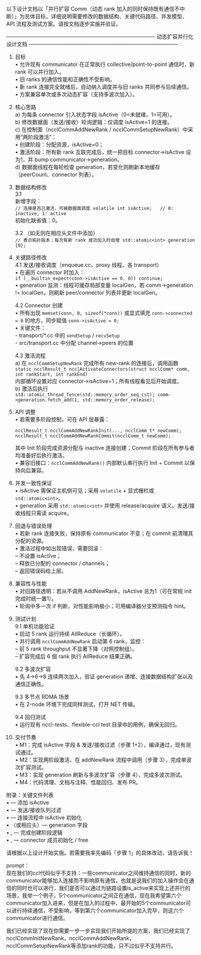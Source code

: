 


          
以下设计文档以「并行扩容 Comm（动态 rank 加入的同时保持既有通信不中断）」为总体目标，详细说明需要修改的数据结构、关键代码路径、并发模型、API 流程及测试方案。请按文档逐步实施并验证。

────────────────────────────────────────
动态扩容并行化设计文档
────────────────────────────────────────
1. 目标  
   • 允许现有 communicator 在正常执行 collective/point-to-point 通信时，新 rank 可以并行加入。  
   • 旧 ranks 的通信性能和正确性不受影响。  
   • 新 rank 连接完全就绪后，自动纳入调度并与旧 ranks 共同参与后续通信。  
   • 方案兼容单次或多次动态扩容（支持多波次加入）。

2. 核心思路  
   a) 为每条 connector 引入状态字段 isActive（0=未就绪，1=可用）。  
   b) 修改数据面（发送/接收）轮询逻辑：仅调度 isActive=1 的连接。  
   c) 在控制面（ncclCommAddNewRank / ncclCommSetupNewRank）中采用“两阶段激活”：  
      • 创建阶段：分配资源，isActive=0；  
      • 激活阶段：所有新 rank 互联完成后，统一把目标 connector->isActive 设为1，并 bump communicator->generation。  
   d) 数据面线程在每轮检查 generation，若变化则刷新本地缓存（peerCount、connector 列表）。  

3. 数据结构修改  
   3.1 <mcsymbol name="ncclConnector" filename="device.h" path="/home/lhy/Projects/sync_files/Mnemosyne/flexible-ccl/src/include/device.h" startline="140" type="struct"></mcsymbol>  
        新增字段：  
        ```
        // 连接是否已激活，可被数据面调度
        volatile int isActive;   // 0: inactive, 1: active
        ```  
        初始化缺省值：0。  

   3.2 <mcsymbol name="ncclComm" filename="comm.h" path="/home/lhy/Projects/sync_files/Mnemosyne/flexible-ccl/src/include/comm.h" startline="??" type="struct"></mcsymbol>（如无则在相应头文件中添加）  
        ```
        // 表示拓扑版本；每次有新 rank 成功加入时自增
        std::atomic<int> generation {0};
        ```  

4. 关键路径修改  
   4.1 发送/接收调度（enqueue.cc、proxy 线程、各 transport）  
       • 在遍历 connector 时加入：  
         ```
         if (__builtin_expect(conn->isActive == 0, 0)) continue;
         ```  
       • generation 监测：线程可缓存局部变量 localGen，若 comm->generation != localGen，则刷新 peer/connector 列表并更新 localGen。  

   4.2 Connector 创建  
       • 所有出现 `memset(conn, 0, sizeof(*conn))` 或显式填充  `conn->connected = 0` 的地方，同步赋值 `conn->isActive = 0;`  
       • 关键文件：  
         - transport/*.cc 中的 `sendSetup` / `recvSetup`  
         - src/transport.cc 中分配 channel->peers 的位置  

   4.3 激活流程  
       a) 在 `ncclCommSetupNewRank` 完成所有 new-rank 的连接后，调用函数  
          ```
          static ncclResult_t ncclActivateConnectors(struct ncclComm* comm, int rankStart, int rankEnd)
          ```  
          内部循环设置对应 connector->isActive=1；所有线程看见后开始调度。  
       b) 激活后执行  
          ```
          std::atomic_thread_fence(std::memory_order_seq_cst);
          comm->generation.fetch_add(1, std::memory_order_release);
          ```  

5. API 调整  
   • 若需要多阶段控制，可在 API 层暴露：  
     ```
     ncclResult_t ncclCommAddNewRankInit(..., ncclComm_t* newComm);
     ncclResult_t ncclCommAddNewRankCommit(ncclComm_t newComm);
     ```  
     其中 Init 阶段完成资源分配与 inactive 连接创建；Commit 阶段在所有参与者均准备好后执行激活。  
   • 兼容旧接口：`ncclCommAddNewRank()` 内部默认串行执行 Init + Commit 以保持向后兼容。  

6. 并发一致性保证  
   • isActive 需保证主机侧可见；采用 `volatile` + 显式栅栏或 `std::atomic<int>`。  
   • generation 采用 `std::atomic<int>` 并使用 release/acquire 语义。发送/接收线程只需读 acquire。  

7. 回退与错误处理  
   • 若新 rank 连接失败，保持原有 communicator 不变；在 commit 前清理其分配的资源。  
   • 激活过程中如出现错误，需要回滚：  
     – 不设置 isActive；  
     – 释放已分配的 connector / channels；  
     – 返回错误码给上层。  

8. 兼容性与性能  
   • 对旧路径透明：若从不调用 AddNewRank，isActive 总为1（可在常规 init 完成时统一置1）。  
   • 轮询中多一次 if 判断，对性能影响极小；可用编译器分支预测指令 hint。  

9. 测试计划  
   9.1 单机功能验证  
       • 启动 5 rank 运行持续 AllReduce（长循环）。  
       • 并行调用 `ncclCommAddNewRank` 启动第 6 rank，监控：  
         – 前 5 rank throughput 不显著下降（对照控制组）。  
         – 扩容完成后 6 個 rank 执行 AllReduce 结果正确。  

   9.2 多波次扩容  
       • 先 4→6→8 连续两次加入，验证 generation 递增、连接数据结构扩张以及通信正确性。  

   9.3 多节点 RDMA 场景  
       • 在 2-node 环境下完成同样测试，打开 NET 传输。  

   9.4 回归测试  
       • 运行现有 nccl-tests、flexible-ccl test 目录中的用例，确保无回归。  

10. 交付节奏  
   • M1：完成 isActive 字段 & 发送/接收过滤（步骤 1+2），编译通过，现有测试通过。  
   • M2：实现两阶段激活、在 addNewRank 流程中调用（步骤 3），完成单波次扩容测试。  
   • M3：实现 generation 刷新与多波次扩容（步骤 4），完成多波次测试。  
   • M4：代码清理、文档与注释、性能回归、发布 PR。  

附录：关键文件列表  
• <mcfile name="device.h" path="/home/lhy/Projects/sync_files/Mnemosyne/flexible-ccl/src/include/device.h"></mcfile> — 添加 isActive  
• <mcfile name="enqueue.cc" path="/home/lhy/Projects/sync_files/Mnemosyne/flexible-ccl/src/enqueue.cc"></mcfile> — 发送/接收队列过滤  
• <mcfile name="transport.cc" path="/home/lhy/Projects/sync_files/Mnemosyne/flexible-ccl/src/transport.cc"></mcfile> — 连接流程中 isActive 初始化  
• <mcfile name="comm.h" path="/home/lhy/Projects/sync_files/Mnemosyne/flexible-ccl/src/include/comm.h"></mcfile>（或相应头）— generation 字段  
• <mcfile name="init.cc" path="/home/lhy/Projects/sync_files/Mnemosyne/flexible-ccl/src/init.cc"></mcfile>, <mcfile name="group.cc" path="/home/lhy/Projects/sync_files/Mnemosyne/flexible-ccl/src/group.cc"></mcfile> — 完成创建阶段逻辑  
• <mcfile name="register.cc" path="/home/lhy/Projects/sync_files/Mnemosyne/flexible-ccl/src/register.cc"></mcfile>, <mcfile name="transport/*.cc" path="/home/lhy/Projects/sync_files/Mnemosyne/flexible-ccl/src/transport"></mcfile> — connector 成员初始化 / free  

请根据以上设计开始实施。若需要我率先编码「步骤 1」的具体改动，请告诉我！

prompt：     
现在我们的ccl代码似乎不支持：一些communicator之间维持通信的同时，新的communicator能够加入连接而不影响原有通信，也就是说我们的加入操作会在通信的同时也可以进行，我们是否可以通过为链路设置is_active来实现上述并行的场景，我举一个例子，5个communicator之间正在通信，现在我希望第六个communicator加入进来，但是在加入的过程中，最开始的5个communicator可以进行持续通信，不受影响，等到第六个communicator加入完毕，则这六个communicator进行通信。

我们已经实现了现在你需要一步一步实现我们开始所提的方案，我们已经实现了ncclCommInitNewRank，ncclCommAddNewRank，ncclCommSetupNewRank等添加rank的功能，只不过似乎不支持并行。